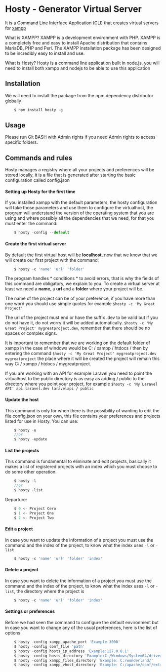 # Hosty - Generator Virtual Server

It is a Command Line Interface Application (CLI) that creates virtual servers for [xampp](https://www.apachefriends.org/en/index.html "xampp")

What is XAMPP? XAMPP is a development environment with PHP. XAMPP is a completely free and easy to install Apache distribution that contains MariaDB, PHP and Perl. The XAMPP installation package has been designed to be incredibly easy to install and use.

What is Hosty? Hosty is a command line application built in node.js, you will need to install both xampp and nodejs to be able to use this application

## Installation
We will need to install the package from the npm dependency distributor globally

```js
	$ npm install hosty -g
```
## Usage
Please run Git BASH with Admin rights if you need Admin rights to access specific folders.

## Commands and rules
Hosty manages a registry where all your projects and preferences will be stored locally, it is a file that is generated after starting the basic configuration called config.json

#### Setting up Hosty for the first time
If you installed xampp with the default parameters, the hosty configuration will take those parameters and use them to configure the virtualhost, the program will understand the version of the operating system that you are using and where possibly all the dependencies that we need, for that you must enter the command:

```js
	$ hosty -config --default
```

#### Create the first virtual server
By default the first virtual host will be **localhost**, now that we know that we will create our first project with the command:

```js
	$ hosty -c 'name' 'url' 'folder'
```

The program handles * conditions * to avoid errors, that is why the fields of this command are obligatory, we explain to you. To create a virtual server at least we need a **name**, a **url** and a **folder** where your project will be.

The name of the project can be of your preference, if you have more than one word you should use simple quotes for example `$hosty -c 'My Great Project'`

The url of the project must end or have the suffix .dev to be valid but if you do not have it, do not worry it will be added automatically. `$hosty -c 'My Great Project' mygreatproject.dev`, remember that there should be no spaces or complex signs.

It is important to remember that we are working on the default folder of xampp in the case of windows would be C: / xampp / htdocs / then by entering the command `$hosty -c 'My Great Project' mygreatproject.dev mygreatproject` the place where it will be created the project will remain this way C: / xampp / htdocs / mygreatproject.

If you are working with an API for example Laravel you need to point the virtualhost to the public directory is as easy as adding / public to the directory where you point your project, for example `$hosty -c 'My Laravel API' api.laravel.dev laravelapi / public `

#### Update the host
This command is only for when there is the possibility of wanting to edit the file config.json on your own, this file contains your preferences and projects listed for use in Hosty. You can use:

```js
	$ hosty -u 
	//or 
	$ hosty -update
```

#### List the projects
This command is fundamental to eliminate and edit projects, basically it makes a list of registered projects with an index which you must choose to do some other operation.

```js
	$ hosty -l 
	//or 
	$ hosty -list
```
Departure:
```js
	$ 0 <- Project Cero
	$ 1 <- Project One
	$ 2 <- Project Two
```

#### Edit a project

In case you want to update the information of a project you must use the command and the index of the project, to know what the index uses `-l` or `-list`

```js
	$ hosty -c 'name' 'url' 'folder' 'index'
```

#### Delete a project

In case you want to delete the information of a project you must use the command and the index of the project, to know what the index uses `-l` or `-list`, the directory where the project is

```js
	$ hosty -c 'name' 'url' 'folder' 'index'
```

#### Settings or preferences

Before we had seen the command to configure the default environment but in case you want to change any of the usual preferences, here is the list of options


```js
	$ hosty -config xampp_apache_port 'Example:3000'
	$ hosty -config conf_file 'path'
	$ hosty -config hosts_ip_address 'Example:127.0.0.1'
	$ hosty -config hosts_directory 'Example:C:/Windows/System64/drivers/etc/hosts'
	$ hosty -config xampp_files_directory 'Example: C:/wonderland/'
	$ hosty -config xampp_vhost_directory 'Example: C:/apache/conf/extra/httpd-vhosts.conf'
```
